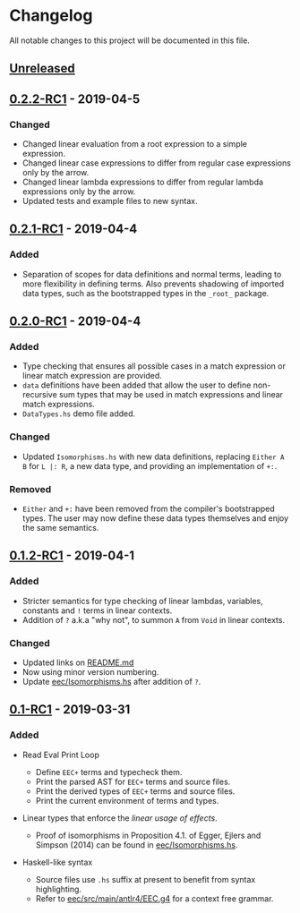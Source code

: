 # Changelog
All notable changes to this project will be documented in this file.

## [Unreleased]

## [0.2.2-RC1] - 2019-04-5
### Changed
- Changed linear evaluation from a root expression to a simple expression.
- Changed linear case expressions to differ from regular case expressions only
  by the arrow.
- Changed linear lambda expressions to differ from regular lambda expressions
  only by the arrow.
- Updated tests and example files to new syntax.

## [0.2.1-RC1] - 2019-04-4
### Added
- Separation of scopes for data definitions and normal terms, leading to more
  flexibility in defining terms. Also prevents shadowing of imported data types,
  such as the bootstrapped types in the `_root_` package.

## [0.2.0-RC1] - 2019-04-4
### Added
- Type checking that ensures all possible cases in a match expression or
  linear match expression are provided.
- `data` definitions have been added that allow the user to define non-recursive
  sum types that may be used in match expressions and linear match expressions.
- `DataTypes.hs` demo file added.

### Changed
- Updated `Isomorphisms.hs` with new data definitions, replacing `Either A B`
  for `L |: R`, a new data type, and providing an implementation of `+:`.

### Removed
- `Either` and `+:` have been removed from the compiler's bootstrapped types.
  The user may now define these data types themselves and enjoy the same
  semantics.

## [0.1.2-RC1] - 2019-04-1
### Added
- Stricter semantics for type checking of linear lambdas, variables,
  constants and `!` terms in linear contexts.
- Addition of `?` a.k.a "why not", to summon `A` from `Void` in linear contexts.

### Changed
- Updated links on [README.md](README.md)
- Now using minor version numbering.
- Update [eec/Isomorphisms.hs](eec/Isomorphisms.hs) after addition of `?`.

## [0.1-RC1] - 2019-03-31
### Added
* Read Eval Print Loop
  - Define `EEC+` terms and typecheck them.
  - Print the parsed AST for `EEC+` terms and source files.
  - Print the derived types of `EEC+` terms and source files.
  - Print the current environment of terms and types.

* Linear types that enforce the *linear usage of effects*.
  - Proof of isomorphisms in Proposition 4.1. of Egger, Ejlers and Simpson (2014) can be found in [eec/Isomorphisms.hs](eec/Isomorphisms.hs).

* Haskell-like syntax
  - Source files use `.hs` suffix at present to benefit from syntax highlighting.
  - Refer to [eec/src/main/antlr4/EEC.g4](eec/src/main/antlr4/EEC.g4) for a context free grammar.

[Unreleased]: https://github.com/bishabosha/EEC/compare/0.2.2-RC1...HEAD
[0.2.2-RC1]: https://github.com/bishabosha/EEC/releases/tag/0.2.2-RC1
[0.2.1-RC1]: https://github.com/bishabosha/EEC/releases/tag/0.2.1-RC1
[0.2.0-RC1]: https://github.com/bishabosha/EEC/releases/tag/0.2.0-RC1
[0.1.2-RC1]: https://github.com/bishabosha/EEC/releases/tag/0.1.2-RC1
[0.1-RC1]: https://github.com/bishabosha/EEC/releases/tag/0.1-RC1